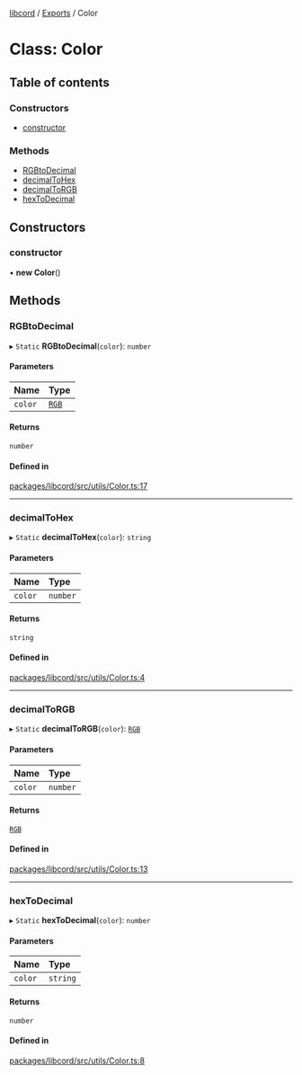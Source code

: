 [libcord](../README.md) / [Exports](../modules.md) / Color

# Class: Color

## Table of contents

### Constructors

- [constructor](Color.md#constructor)

### Methods

- [RGBtoDecimal](Color.md#rgbtodecimal)
- [decimalToHex](Color.md#decimaltohex)
- [decimalToRGB](Color.md#decimaltorgb)
- [hexToDecimal](Color.md#hextodecimal)

## Constructors

### constructor

• **new Color**()

## Methods

### RGBtoDecimal

▸ `Static` **RGBtoDecimal**(`color`): `number`

#### Parameters

| Name | Type |
| :------ | :------ |
| `color` | [`RGB`](../modules.md#rgb) |

#### Returns

`number`

#### Defined in

[packages/libcord/src/utils/Color.ts:17](https://github.com/Libcord/libcord/blob/d0e0b8c/packages/libcord/src/utils/Color.ts#L17)

___

### decimalToHex

▸ `Static` **decimalToHex**(`color`): `string`

#### Parameters

| Name | Type |
| :------ | :------ |
| `color` | `number` |

#### Returns

`string`

#### Defined in

[packages/libcord/src/utils/Color.ts:4](https://github.com/Libcord/libcord/blob/d0e0b8c/packages/libcord/src/utils/Color.ts#L4)

___

### decimalToRGB

▸ `Static` **decimalToRGB**(`color`): [`RGB`](../modules.md#rgb)

#### Parameters

| Name | Type |
| :------ | :------ |
| `color` | `number` |

#### Returns

[`RGB`](../modules.md#rgb)

#### Defined in

[packages/libcord/src/utils/Color.ts:13](https://github.com/Libcord/libcord/blob/d0e0b8c/packages/libcord/src/utils/Color.ts#L13)

___

### hexToDecimal

▸ `Static` **hexToDecimal**(`color`): `number`

#### Parameters

| Name | Type |
| :------ | :------ |
| `color` | `string` |

#### Returns

`number`

#### Defined in

[packages/libcord/src/utils/Color.ts:8](https://github.com/Libcord/libcord/blob/d0e0b8c/packages/libcord/src/utils/Color.ts#L8)
